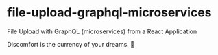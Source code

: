# file-upload-graphql-microservices

File Upload with GraphQL (microservices) from a React Application

<!-- INSPIRATIONAL_QUOTE_START -->
Discomfort is the currency of your dreams.
👻
<!-- INSPIRATIONAL_QUOTE_END -->
